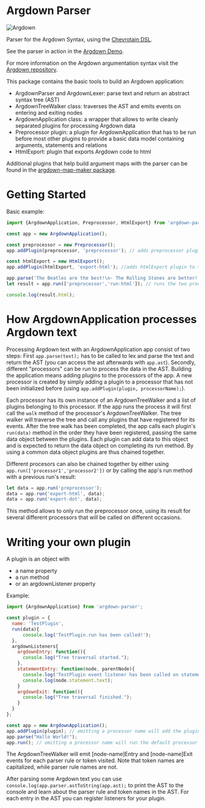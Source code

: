 # Argdown Parser

![Argdown](https://cdn.rawgit.com/christianvoigt/argdown-parser/master/argdown-mark.svg)

Parser for the Argdown Syntax, using the [Chevrotain DSL](https://github.com/SAP/chevrotain).

See the parser in action in the [Argdown Demo](http://christianvoigt.github.io/argdown).

For more information on the Argdown argumentation syntax visit the [Argdown repository](https://github.com/christianvoigt/argdown).

This package contains the basic tools to build an Argdown application:

  - ArgdownParser and ArgdownLexer: parse text and return an abstract syntax tree (AST)
  - ArgdownTreeWalker class: traverses the AST and emits events on entering and exiting nodes
  - ArgdownApplication class: a wrapper that allows to write cleanly separated plugins for processing Argdown data
  - Preprocessor plugin: a plugin for ArgdownApplication that has to be run before most other plugins to provide a basic data model containing arguments, statements and relations
  - HtmlExport: plugin that exports Argdown code to html

Additional plugins that help build argument maps with the parser can be found in the [argdown-map-maker package](https://github.com/christianvoigt/argdown-map-maker).

# Getting Started

Basic example:

```javascript
import {ArgdownApplication, Preprocessor, HtmlExport} from 'argdown-parser';

const app = new ArgdownApplication();

const preprocessor = new Preprocessor();
app.addPlugin(preprocessor, 'preprocessor'); // adds preprocessor plugin to the 'preprocessor' processor

const htmlExport = new HtmlExport();
app.addPlugin(htmlExport, 'export-html'); //adds htmlExport plugin to the 'export-html' processor

app.parse('The Beatles are the best!\n- The Rolling Stones are better!');
let result = app.run(['preprocessor','run-html']); // runs the two processors one after another, returning a data object

console.log(result.html);
```

# How ArgdownApplication processes Argdown text

Processing Argdown text with an ArgdownApplication app consist of two steps: First `app.parse(text);` has to be called to lex and parse the text and return the AST (you can access the ast afterwards with `app.ast`). Secondly, different "processors" can be run to process the data in the AST. Building the application means adding plugins to the processors of the app. A new processor is created by simply adding a plugin to a processor that has not been initialized before (using `app.addPlugin(plugin, processorName);`).

Each processor has its own instance of an ArgdownTreeWalker and a list of plugins belonging to this processor. If the app runs the process it will first call the `walk` method of the processor's ArgdownTreeWalker. The tree walker will traverse the tree and call any plugins that have registered for its events. After the tree walk has been completed, the app calls each plugin's `run(data)` method in the order they have been registered, passing the same data object between the plugins. Each plugin can add data to this object and is expected to return the data object on completing its run method. By using a common data object plugins are thus chained together.

Different procesors can also be chained together by either using `app.run(['processor1','processor2'])` or by calling the app's run method with a previous run's result:

```javascript
let data = app.run('preprocessor');
data = app.run('export-html', data);
data = app.run('export-dot', data);
```

This method allows to only run the preprocessor once, using its result for several different processors that will be called on different occasions.

# Writing your own plugin

A plugin is an object with 

  - a name property
  - a run method
  - or an argdownListener property

Example:
  
```javascript
import {ArgdownApplication} from 'argdown-parser';

const plugin = {
  name: 'TestPlugin',
  run(data){
      console.log('TestPlugin.run has been called!');
  },
  argdownListeners{
    argdownEntry: function(){
      console.log("Tree traversal started.");
    },
    statementEntry: function(node, parentNode){
      console.log('TestPlugin event listener has been called on statement entry!');
      console.log(node.statement.text);
    }
    argdownExit: function(){
      console.log("Tree traversal finished.");
    }
  }
};

const app = new ArgdownApplication();
app.addPlugin(plugin); // omitting a processor name will add the plugin to the default processor
app.parse("Hallo World!");
app.run(); // omitting a processor name will run the default processor

```

The ArgdownTreeWalker will emit [node-name]Entry and [node-name]Exit events for each parser rule or token visited. Note that token names are capitalized, while parser rule names are not.

After parsing some Argdown text you can use `console.log(app.parser.astToString(app.ast);` to print the AST to the console and learn about the parser rule and token names in the AST. For each entry in the AST you can register listeners for your plugin.
